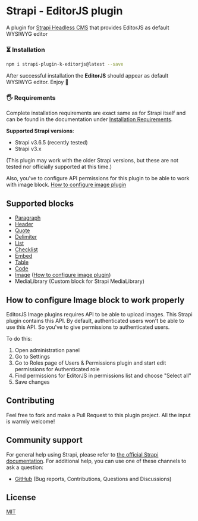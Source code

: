 # Strapi - EditorJS plugin

A plugin for [Strapi Headless CMS](https://github.com/strapi/strapi) that provides EditorJS as default WYSIWYG editor

### ⏳ Installation

```bash
npm i strapi-plugin-k-editorjs@latest --save
```

After successful installation the **EditorJS** should appear as default WYSIWYG editor. Enjoy 🎉

### 🖐 Requirements

Complete installation requirements are exact same as for Strapi itself and can be found in the documentation
under <a href="https://strapi.io/documentation/v3.x/installation/cli.html#step-1-make-sure-requirements-are-met">
Installation Requirements</a>.

**Supported Strapi versions**:

- Strapi v3.6.5 (recently tested)
- Strapi v3.x

(This plugin may work with the older Strapi versions, but these are not tested nor officially supported at this time.)

Also, you've to configure API permissions for this plugin to be able to work with image block. [How to configure image plugin](#configure_image_plugin)

## Supported blocks

- [Paragraph](https://github.com/editor-js/paragraph)
- [Header](https://github.com/editor-js/header)
- [Quote](https://github.com/editor-js/quote)
- [Delimiter](https://github.com/editor-js/delimiter)
- [List](https://github.com/editor-js/nested-list)
- [Checklist](https://github.com/editor-js/checklist)
- [Embed](https://github.com/editor-js/embed)
- [Table](https://github.com/editor-js/table)
- [Code](https://github.com/editor-js/code)
- [Image](https://github.com/editor-js/image) ([How to configure image plugin](#configure_image_plugin))
- MediaLibrary (Custom block for Strapi MediaLibrary)

## <a name="configure_image_plugin"></a>How to configure Image block to work properly

EditorJS Image plugins requires API to be able to upload images. This Strapi plugin contains this API. By default, authenticated users won't be able to use this API. So you've to give permissions to authenticated users.

To do this:
1. Open administration panel
1. Go to Settings
1. Go to Roles page of Users & Permissions plugin and start edit permissions for Authenticated role
1. Find permissions for EditorJS in permissions list and choose "Select all"
1. Save changes

## Contributing

Feel free to fork and make a Pull Request to this plugin project. All the input is warmly welcome!

## Community support

For general help using Strapi, please refer to [the official Strapi documentation](https://strapi.io/documentation/).
For additional help, you can use one of these channels to ask a question:

- [GitHub](https://github.com/Koptelnya/strapi-plugin-k-editorjs/issues) (Bug reports, Contributions, Questions and
  Discussions)

## License

[MIT](LICENSE)
